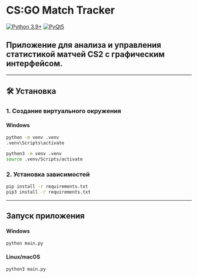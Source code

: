 # CS:GO Match Tracker

[![Python 3.9+](https://img.shields.io/badge/python-3.9%2B-blue.svg)](https://www.python.org/downloads/)
[![PyQt5](https://img.shields.io/badge/PyQt-5.15.9-green.svg)](https://pypi.org/project/PyQt5/)

## Приложение для анализа и управления статистикой матчей CS2 с графическим интерфейсом.

---

## 🛠 Установка

### 1. Создание виртуального окружения

#### Windows
```cmd
python -m venv .venv
.venv\Scripts\activate
```
```bash
python3 -m venv .venv
source .venv/Scripts/activate
```

### 2. Установка зависимостей

```cmd
pip install -r requirements.txt
pip3 install -r requirements.txt
```
---
## Запуск приложения
#### Windows
```cmd
python main.py
```
#### Linux/macOS
```bash
python3 main.py
```
